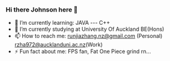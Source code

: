 ### Hi there Johnson here 👋
- 🌱 I’m currently learning: JAVA --- C++
- 🔭 I’m currently studying at University Of Auckland BE(Hons)
- 📫 How to reach me: runjiazhang.nz@gmail.com (Personal) rzha972@aucklanduni.ac.nz(Work)
- ⚡ Fun fact about me: FPS fan, Fat One Piece grind rn...

<!--
**ZingZing001/ZingZing001** is a ✨ _special_ ✨ repository because its `README.md` (this file) appears on your GitHub profile.

Here are some ideas to get you started:

- 🔭 I’m currently working on ...
- 🌱 I’m currently learning ...
- 👯 I’m looking to collaborate on ...
- 🤔 I’m looking for help with ...
- 💬 Ask me about ...
- 📫 How to reach me: ...
- 😄 Pronouns: ...
- ⚡ Fun fact: ...
-->

